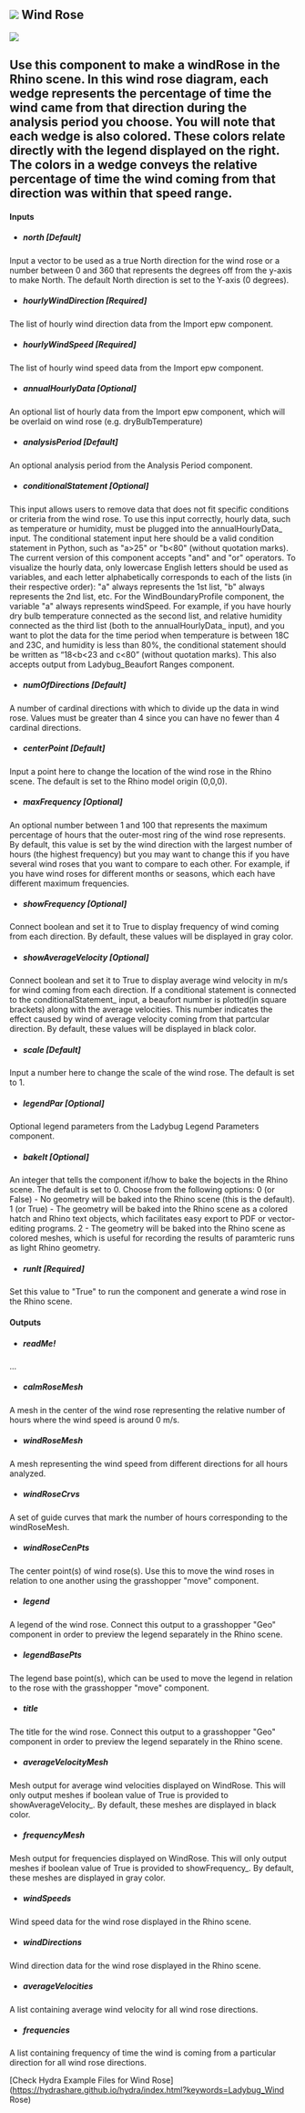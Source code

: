 ## ![](../../images/icons/Wind_Rose.png) Wind Rose

![](../../images/components/Wind_Rose.png)

Use this component to make a windRose in the Rhino scene. In this wind rose diagram, each wedge represents the percentage of time the wind came from that direction during the analysis period you choose. You will note that each wedge is also colored. These colors relate directly with the legend displayed on the right. The colors in a wedge conveys the relative percentage of time the wind coming from that direction was within that speed range. - 

#### Inputs
* ##### north [Default]
Input a vector to be used as a true North direction for the wind rose or a number between 0 and 360 that represents the degrees off from the y-axis to make North.  The default North direction is set to the Y-axis (0 degrees).
* ##### hourlyWindDirection [Required]
The list of hourly wind direction data from the Import epw component.
* ##### hourlyWindSpeed [Required]
The list of hourly wind speed data from the Import epw component.
* ##### annualHourlyData [Optional]
An optional list of hourly data from the Import epw component, which will be overlaid on wind rose (e.g. dryBulbTemperature)
* ##### analysisPeriod [Default]
An optional analysis period from the Analysis Period component.
* ##### conditionalStatement [Optional]
This input allows users to remove data that does not fit specific conditions or criteria from the wind rose. To use this input correctly, hourly data, such as temperature or humidity, must be plugged into the annualHourlyData_ input. The conditional statement input here should be a valid condition statement in Python, such as "a>25" or "b<80" (without quotation marks). The current version of this component accepts "and" and "or" operators. To visualize the hourly data, only lowercase English letters should be used as variables, and each letter alphabetically corresponds to each of the lists (in their respective order): "a" always represents the 1st list, "b" always represents the 2nd list, etc. For the WindBoundaryProfile component, the variable "a" always represents windSpeed. For example, if you have hourly dry bulb temperature connected as the second list, and relative humidity connected as the third list (both to the annualHourlyData_ input), and you want to plot the data for the time period when temperature is between 18C and 23C, and humidity is less than 80%, the conditional statement should be written as “18<b<23 and c<80” (without quotation marks). This also accepts output from Ladybug_Beaufort Ranges component.
* ##### numOfDirections [Default]
A number of cardinal directions with which to divide up the data in wind rose. Values must be greater than 4 since you can have no fewer than 4 cardinal directions.
* ##### centerPoint [Default]
Input a point here to change the location of the wind rose in the Rhino scene.  The default is set to the Rhino model origin (0,0,0).
* ##### maxFrequency [Optional]
An optional number between 1 and 100 that represents the maximum percentage of hours that the outer-most ring of the wind rose represents.  By default, this value is set by the wind direction with the largest number of hours (the highest frequency) but you may want to change this if you have several wind roses that you want to compare to each other.  For example, if you have wind roses for different months or seasons, which each have different maximum frequencies.
* ##### showFrequency [Optional]
Connect boolean and set it to True to display frequency of wind coming from each direction. By default, these values will be displayed in gray color. 
* ##### showAverageVelocity [Optional]
Connect boolean and set it to True to display average wind velocity in m/s for wind coming from each direction. If a conditional statement is connected to the conditionalStatement_ input, a beaufort number is plotted(in square brackets) along with the average velocities. This number indicates the effect caused by wind of average velocity coming from that partcular direction. By default, these values will be displayed in black color.
* ##### scale [Default]
Input a number here to change the scale of the wind rose.  The default is set to 1.
* ##### legendPar [Optional]
Optional legend parameters from the Ladybug Legend Parameters component.
* ##### bakeIt [Optional]
An integer that tells the component if/how to bake the bojects in the Rhino scene.  The default is set to 0.  Choose from the following options: 0 (or False) - No geometry will be baked into the Rhino scene (this is the default). 1 (or True) - The geometry will be baked into the Rhino scene as a colored hatch and Rhino text objects, which facilitates easy export to PDF or vector-editing programs. 2 - The geometry will be baked into the Rhino scene as colored meshes, which is useful for recording the results of paramteric runs as light Rhino geometry.
* ##### runIt [Required]
Set this value to "True" to run the component and generate a wind rose in the Rhino scene.

#### Outputs
* ##### readMe!
...
* ##### calmRoseMesh
A mesh in the center of the wind rose representing the relative number of hours where the wind speed is around 0 m/s.
* ##### windRoseMesh
A mesh representing the wind speed from different directions for all hours analyzed.
* ##### windRoseCrvs
A set of guide curves that mark the number of hours corresponding to the windRoseMesh.
* ##### windRoseCenPts
The center point(s) of wind rose(s).  Use this to move the wind roses in relation to one another using the grasshopper "move" component.
* ##### legend
A legend of the wind rose. Connect this output to a grasshopper "Geo" component in order to preview the legend separately in the Rhino scene.
* ##### legendBasePts
The legend base point(s), which can be used to move the legend in relation to the rose with the grasshopper "move" component.
* ##### title
The title for the wind rose. Connect this output to a grasshopper "Geo" component in order to preview the legend separately in the Rhino scene.
* ##### averageVelocityMesh
Mesh output for average wind velocities displayed on WindRose. This will only output meshes if boolean value of True is provided to showAverageVelocity_. By default, these meshes are displayed in black color.
* ##### frequencyMesh
Mesh output for frequencies displayed on WindRose. This will only output meshes if boolean value of True is provided to showFrequency_. By default, these meshes are displayed in gray color.
* ##### windSpeeds
Wind speed data for the wind rose displayed in the Rhino scene.
* ##### windDirections
Wind direction data for the wind rose displayed in the Rhino scene.
* ##### averageVelocities
A list containing average wind velocity for all wind rose directions.
* ##### frequencies
A list containing frequency of time the wind is coming from a particular direction for all wind rose directions.


[Check Hydra Example Files for Wind Rose](https://hydrashare.github.io/hydra/index.html?keywords=Ladybug_Wind Rose)
